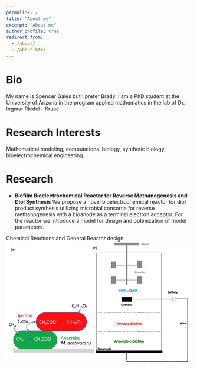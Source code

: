 ```yaml
---
permalink: /
title: "About me"
excerpt: "About me"
author_profile: true
redirect_from: 
  - /about/
  - /about.html
---
```

Bio
======
My name is Spencer Gales but I prefer Brady. I am a PhD student at the University of Arizona in the program applied mathematics in the lab of Dr. Ingmar Riedel - Kruse.

Research Interests
======
Mathematical modeling, computational biology, synthetic biology, bioelectrochemical engineering. 

Research 
======
+ **Biofilm Bioelectrochemical Reactor for Reverse Methanogenesis and Diol Synthesis** We propose a novel bioelectrochemical reactor for diol product synthesis utilizing microbial consortia for reverse methanogenesis with a bioanode as a terminal electron acceptor. For the reactor we introduce a model for design and optimization of model parameters.

Chemical Reactions and General Reactor design
![ReactorMEC](/images/Figure1.jpeg)

